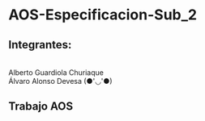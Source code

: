# AOS-Especificacion-Sub_2

## Integrantes:
<br>Alberto Guardiola Churiaque<br>Álvaro Alonso Devesa (●'◡'●)

## Trabajo AOS
